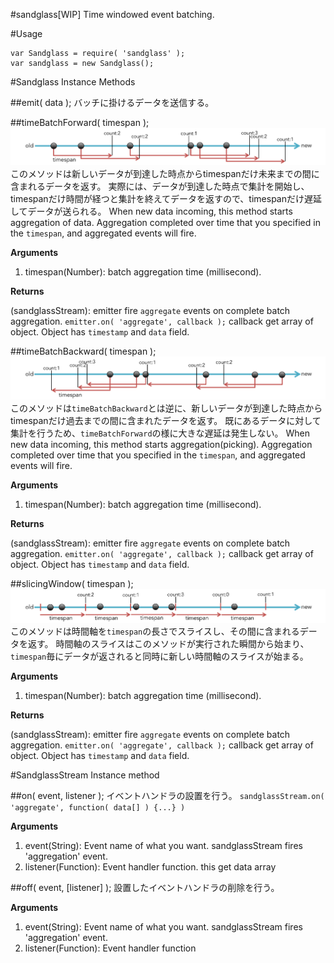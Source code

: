 #sandglass[WIP]
Time windowed event batching.



#Usage

```
var Sandglass = require( 'sandglass' );
var sandglass = new Sandglass();
```



#Sandglass Instance Methods

##emit( data );
バッチに掛けるデータを送信する。


##timeBatchForward( timespan );
![](doc/img/time_batch_forward.png)
このメソッドは新しいデータが到達した時点からtimespanだけ未来までの間に含まれるデータを返す。
実際には、データが到達した時点で集計を開始し、timespanだけ時間が経つと集計を終えてデータを返すので、timespanだけ遅延してデータが送られる。
When new data incoming, this method starts aggregation of data.
Aggregation completed over time that you specified in the `timespan`, and aggregated events will fire.

__Arguments__

1. timespan(Number): batch aggregation time (millisecond).

__Returns__

(sandglassStream): emitter fire `aggregate` events on complete batch aggregation. 
`emitter.on( 'aggregate', callback );` 
callback get array of object. 
Object has `timestamp` and `data` field.


##timeBatchBackward( timespan );
![](doc/img/time_batch_backward.png)
このメソッドは`timeBatchBackward`とは逆に、新しいデータが到達した時点からtimespanだけ過去までの間に含まれたデータを返す。
既にあるデータに対して集計を行うため、`timeBatchForward`の様に大きな遅延は発生しない。
When new data incoming, this method starts aggregation(picking).
Aggregation completed over time that you specified in the `timespan`, and aggregated events will fire.

__Arguments__

1. timespan(Number): batch aggregation time (millisecond).

__Returns__

(sandglassStream): emitter fire `aggregate` events on complete batch aggregation. 
`emitter.on( 'aggregate', callback );` 
callback get array of object. 
Object has `timestamp` and `data` field.


##slicingWindow( timespan );
![](doc/img/slicing_window.png)
このメソッドは時間軸を`timespan`の長さでスライスし、その間に含まれるデータを返す。
時間軸のスライスはこのメソッドが実行された瞬間から始まり、`timespan`毎にデータが返されると同時に新しい時間軸のスライスが始まる。

__Arguments__

1. timespan(Number): batch aggregation time (millisecond).

__Returns__

(sandglassStream): emitter fire `aggregate` events on complete batch aggregation. 
`emitter.on( 'aggregate', callback );` 
callback get array of object. 
Object has `timestamp` and `data` field.





#SandglassStream Instance method

##on( event, listener );
イベントハンドラの設置を行う。
`sandglassStream.on( 'aggregate', function( data[] ) {...} )`

__Arguments__

1. event(String): Event name of what you want. sandglassStream fires 'aggregation' event.
2. listener(Function): Event handler function. this get data array



##off( event, [listener] );
設置したイベントハンドラの削除を行う。

__Arguments__

1. event(String): Event name of what you want. sandglassStream fires 'aggregation' event.
2. listener(Function): Event handler function
